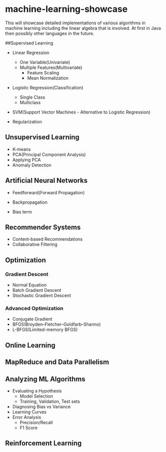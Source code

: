 # machine-learning-showcase
This will showcase detailed implementations of various algorithms in machine learning including the linear algebra that is involved.
At first in Java then possibly other languages in the future.

##Supervised Learning
* Linear Regression
  * One Variable(Univariate)
  * Multiple Features(Multivariate) 
    * Feature Scaling
    * Mean Normalization
* Logistic Regression(Classification)
  * Single Class
  * Multiclass
* SVM(Support Vector Machines - Alternative to Logistic Regression)

* Regularization

## Unsupervised Learning
* K-means
* PCA(Principal Component Analysis)
* Applying PCA
* Anomaly Detection

## Artificial Neural Networks
* Feedforward(Forward Propagation)
* Backpropagation

* Bias term 

## Recommender Systems
* Content-based Recommendations
* Collaborative Filtering

## Optimization
### Gradient Descent
* Normal Equation
* Batch Gradient Descent
* Stochastic Gradient Descent

### Advanced Optimization
* Conjugate Gradient
* BFGS(Broyden–Fletcher–Goldfarb–Shanno)
* L-BFGS(Limited-memory BFGS)

## Online Learning

## MapReduce and Data Parallelism

## Analyzing ML Algorithms
* Evaluating a Hypothesis
  * Model Selection
  * Training, Validation, Test sets
* Diagnosing Bias vs Variance
* Learning Curves
* Error Analysis
  * Precision/Recall
  * F1 Score

## Reinforcement Learning
